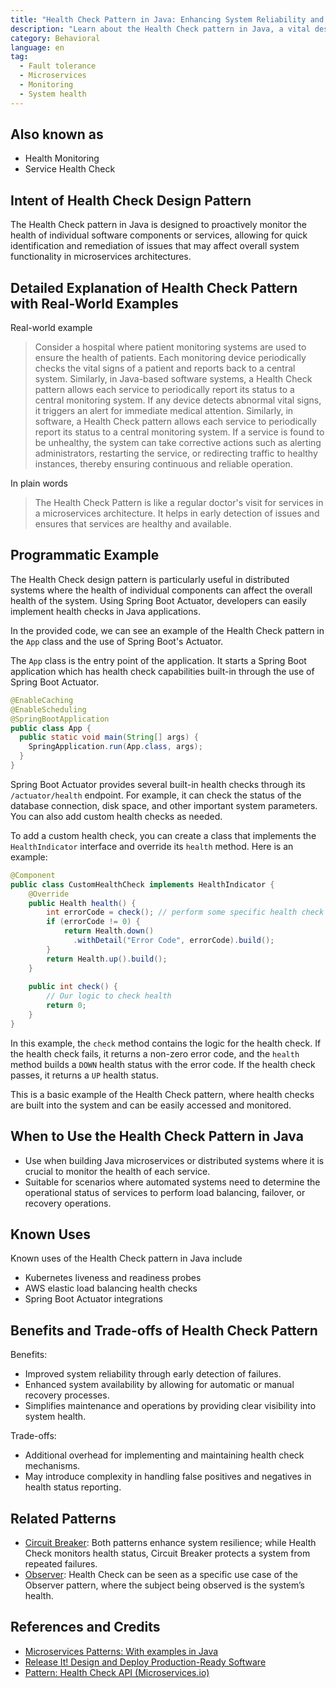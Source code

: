 ```yaml
---
title: "Health Check Pattern in Java: Enhancing System Reliability and Monitoring"
description: "Learn about the Health Check pattern in Java, a vital design for monitoring system health and ensuring reliability in microservices and distributed systems. Discover examples, applications, and benefits."
category: Behavioral
language: en
tag:
  - Fault tolerance
  - Microservices
  - Monitoring
  - System health
---
```


## Also known as

* Health Monitoring
* Service Health Check

## Intent of Health Check Design Pattern

The Health Check pattern in Java is designed to proactively monitor the health of individual software components or services, allowing for quick identification and remediation of issues that may affect overall system functionality in microservices architectures.

## Detailed Explanation of Health Check Pattern with Real-World Examples

Real-world example

> Consider a hospital where patient monitoring systems are used to ensure the health of patients. Each monitoring device periodically checks the vital signs of a patient and reports back to a central system. Similarly, in Java-based software systems, a Health Check pattern allows each service to periodically report its status to a central monitoring system. If any device detects abnormal vital signs, it triggers an alert for immediate medical attention. Similarly, in software, a Health Check pattern allows each service to periodically report its status to a central monitoring system. If a service is found to be unhealthy, the system can take corrective actions such as alerting administrators, restarting the service, or redirecting traffic to healthy instances, thereby ensuring continuous and reliable operation.

In plain words

> The Health Check Pattern is like a regular doctor's visit for services in a microservices architecture. It helps in early detection of issues and ensures that services are healthy and available.

## Programmatic Example

The Health Check design pattern is particularly useful in distributed systems where the health of individual components can affect the overall health of the system. Using Spring Boot Actuator, developers can easily implement health checks in Java applications.

In the provided code, we can see an example of the Health Check pattern in the `App` class and the use of Spring Boot's Actuator.

The `App` class is the entry point of the application. It starts a Spring Boot application which has health check capabilities built-in through the use of Spring Boot Actuator.

```java
@EnableCaching
@EnableScheduling
@SpringBootApplication
public class App {
  public static void main(String[] args) {
    SpringApplication.run(App.class, args);
  }
}
```

Spring Boot Actuator provides several built-in health checks through its `/actuator/health` endpoint. For example, it can check the status of the database connection, disk space, and other important system parameters. You can also add custom health checks as needed.

To add a custom health check, you can create a class that implements the `HealthIndicator` interface and override its `health` method. Here is an example:

```java
@Component
public class CustomHealthCheck implements HealthIndicator {
    @Override
    public Health health() {
        int errorCode = check(); // perform some specific health check
        if (errorCode != 0) {
            return Health.down()
              .withDetail("Error Code", errorCode).build();
        }
        return Health.up().build();
    }
     
    public int check() {
        // Our logic to check health
        return 0;
    }
}
```

In this example, the `check` method contains the logic for the health check. If the health check fails, it returns a non-zero error code, and the `health` method builds a `DOWN` health status with the error code. If the health check passes, it returns a `UP` health status.

This is a basic example of the Health Check pattern, where health checks are built into the system and can be easily accessed and monitored.

## When to Use the Health Check Pattern in Java

* Use when building Java microservices or distributed systems where it is crucial to monitor the health of each service.
* Suitable for scenarios where automated systems need to determine the operational status of services to perform load balancing, failover, or recovery operations.

## Known Uses

Known uses of the Health Check pattern in Java include

* Kubernetes liveness and readiness probes
* AWS elastic load balancing health checks
* Spring Boot Actuator integrations

## Benefits and Trade-offs of Health Check Pattern

Benefits:

* Improved system reliability through early detection of failures.
* Enhanced system availability by allowing for automatic or manual recovery processes.
* Simplifies maintenance and operations by providing clear visibility into system health.

Trade-offs:

* Additional overhead for implementing and maintaining health check mechanisms.
* May introduce complexity in handling false positives and negatives in health status reporting.

## Related Patterns

* [Circuit Breaker](https://java-design-patterns.com/patterns/circuit-breaker/): Both patterns enhance system resilience; while Health Check monitors health status, Circuit Breaker protects a system from repeated failures.
* [Observer](https://java-design-patterns.com/patterns/observer/): Health Check can be seen as a specific use case of the Observer pattern, where the subject being observed is the system’s health.

## References and Credits

* [Microservices Patterns: With examples in Java](https://amzn.to/3UyWD5O)
* [Release It! Design and Deploy Production-Ready Software](https://amzn.to/3Uul4kF)
* [Pattern: Health Check API (Microservices.io)](https://microservices.io/patterns/observability/health-check-api.html)

